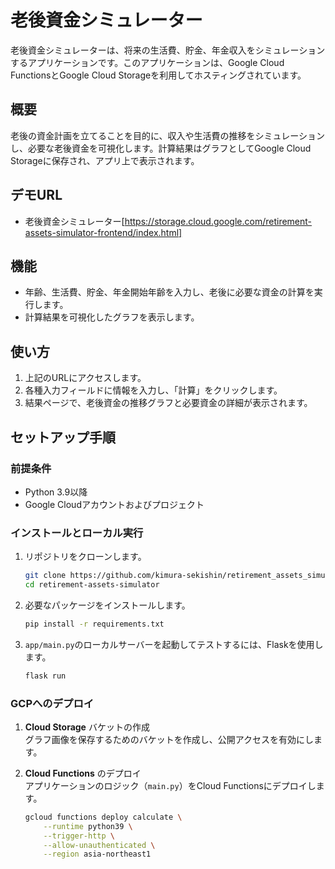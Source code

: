 # 老後資金シミュレーター

老後資金シミュレーターは、将来の生活費、貯金、年金収入をシミュレーションするアプリケーションです。このアプリケーションは、Google Cloud FunctionsとGoogle Cloud Storageを利用してホスティングされています。

## 概要
老後の資金計画を立てることを目的に、収入や生活費の推移をシミュレーションし、必要な老後資金を可視化します。計算結果はグラフとしてGoogle Cloud Storageに保存され、アプリ上で表示されます。

## デモURL
- 老後資金シミュレーター[https://storage.cloud.google.com/retirement-assets-simulator-frontend/index.html]

## 機能
- 年齢、生活費、貯金、年金開始年齢を入力し、老後に必要な資金の計算を実行します。
- 計算結果を可視化したグラフを表示します。

## 使い方
1. 上記のURLにアクセスします。
2. 各種入力フィールドに情報を入力し、「計算」をクリックします。
3. 結果ページで、老後資金の推移グラフと必要資金の詳細が表示されます。

## セットアップ手順

### 前提条件
- Python 3.9以降
- Google Cloudアカウントおよびプロジェクト

### インストールとローカル実行

1. リポジトリをクローンします。

    ```bash
    git clone https://github.com/kimura-sekishin/retirement_assets_simulator.git
    cd retirement-assets-simulator
    ```

2. 必要なパッケージをインストールします。

    ```bash
    pip install -r requirements.txt
    ```

3. `app/main.py`のローカルサーバーを起動してテストするには、Flaskを使用します。

    ```bash
    flask run
    ```

### GCPへのデプロイ

1. **Cloud Storage** バケットの作成  
   グラフ画像を保存するためのバケットを作成し、公開アクセスを有効にします。

2. **Cloud Functions** のデプロイ  
   アプリケーションのロジック（`main.py`）をCloud Functionsにデプロイします。

   ```bash
   gcloud functions deploy calculate \
       --runtime python39 \
       --trigger-http \
       --allow-unauthenticated \
       --region asia-northeast1

